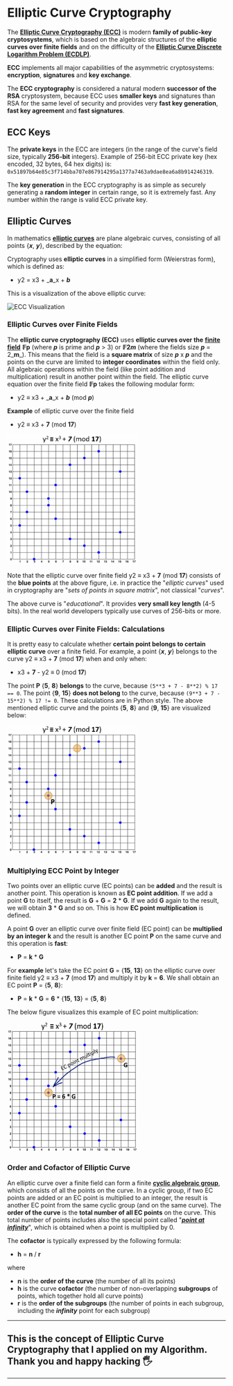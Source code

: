 # Elliptic Curve Cryptography

The [**Elliptic Curve Cryptography (ECC)**](https://en.wikipedia.org/wiki/Elliptic-curve\_cryptography) is modern **family of public-key cryptosystems**, which is based on the algebraic structures of the **elliptic curves over finite fields** and on the difficulty of the [**Elliptic Curve Discrete Logarithm Problem (ECDLP)**](https://en.wikipedia.org/wiki/Elliptic-curve\_cryptography#Rationale).

**ECC** implements all major capabilities of the asymmetric cryptosystems: **encryption**, **signatures** and **key exchange**.

The **ECC cryptography** is considered a natural modern **successor of the RSA** cryptosystem, because ECC uses **smaller keys** and signatures than RSA for the same level of security and provides very **fast key generation**, **fast key agreement** and **fast signatures**.


## ECC Keys

The **private keys** in the ECC are integers (in the range of the curve's field size, typically **256-bit** integers). Example of 256-bit ECC private key (hex encoded, 32 bytes, 64 hex digits) is: `0x51897b64e85c3f714bba707e867914295a1377a7463a9dae8ea6a8b914246319`.

The **key generation** in the ECC cryptography is as simple as securely generating a **random integer** in certain range, so it is extremely fast. Any number within the range is valid ECC private key.

## Elliptic Curves

In mathematics [**elliptic curves**](http://mathworld.wolfram.com/EllipticCurve.html) are plane algebraic curves, consisting of all points {_**x**_, _**y**_}, described by the equation:

Cryptography uses **elliptic curves** in a simplified form (Weierstras form), which is defined as:

* y2 = x3 + \_**a**\_x + _**b**_

This is a visualization of the above elliptic curve:

<img src="https://miro.medium.com/v2/resize:fit:828/format:webp/1*RgWr7PkfeDQZjsE05o533Q.gif" alt="ECC Visualization" width="600" height="300">

### Elliptic Curves over Finite Fields

The **elliptic curve cryptography (ECC)** uses **elliptic curves over the** [**finite field**](https://en.wikipedia.org/wiki/Finite\_field) **𝔽p** (where _**p**_ is prime and _**p**_ > 3) or **𝔽2**_**m**_ (where the fields size _**p**_ = 2\_**m**\_). This means that the field is a **square matrix** of size _**p**_ x _**p**_ and the points on the curve are limited to **integer coordinates** within the field only. All algebraic operations within the field (like point addition and multiplication) result in another point within the field. The elliptic curve equation over the finite field **𝔽p** takes the following modular form:

* y2 ≡ x3 + \_**a**\_x + _**b**_ (mod _**p**_)

**Example** of elliptic curve over the finite field

* y2 ≡ x3 + **7** (mod **17**)

<img src="assets/elliptic-curve-over-finite-field-example.png" alt="ECC Visualization" width="300" height="300">


Note that the elliptic curve over finite field y2 ≡ x3 + **7** (mod **17**) consists of the **blue points** at the above figure, i.e. in practice the "_elliptic curves_" used in cryptography are "_sets of points in square matrix_", not classical "_curves_".

The above curve is "_educational_". It provides **very small key length** (4-5 bits). In the real world developers typically use curves of 256-bits or more.

### Elliptic Curves over Finite Fields: Calculations

It is pretty easy to calculate whether **certain point belongs to certain elliptic curve** over a finite field. For example, a point {_**x**_, _**y**_} belongs to the curve y2 ≡ x3 + **7** (mod **17**) when and only when:

* x3 + **7** - y2 ≡ 0 (mod **17**)

The point **P** {**5**, **8**} **belongs** to the curve, because `(5**3 + 7 - 8**2) % 17 == 0`. The point {**9**, **15**} **does not belong** to the curve, because `(9**3 + 7 - 15**2) % 17 != 0`. These calculations are in Python style. The above mentioned elliptic curve and the points {**5**, **8**} and {**9**, **15**} are visualized below:

<img src="assets/points-on-elliptic-curve-over-finite-field.png" alt="ECC Visualization" width="300" height="300">

### Multiplying ECC Point by Integer

Two points over an elliptic curve (EC points) can be **added** and the result is another point. This operation is known as **EC point addition**. If we add a point **G** to itself, the result is **G** + **G** = **2** \* **G**. If we add **G** again to the result, we will obtain **3** \* **G** and so on. This is how **EC point multiplication** is defined.

A point **G** over an elliptic curve over finite field (EC point) can be **multiplied by an integer** **k** and the result is another EC point **P** on the same curve and this operation is **fast**:

* **P** = **k** \* **G**

For **example** let's take the EC point **G** = {**15**, **13**} on the elliptic curve over finite field y2 ≡ x3 + **7** (mod **17**) and multiply it by **k** = **6**. We shall obtain an EC point **P** = {**5**, **8**}:

* **P** = **k** \* **G** = **6** \* {**15**, **13**} = {**5**, **8**}

The below figure visualizes this example of EC point multiplication:

<img src="assets/ecc-multiply-point-example.png" alt="ECC Visualization" width="300" height="300">

### Order and Cofactor of Elliptic Curve

Аn elliptic curve over a finite field can form a finite [**cyclic algebraic group**](https://en.wikipedia.org/wiki/Cyclic\_group), which consists of all the points on the curve. In a cyclic group, if two EC points are added or an EC point is multiplied to an integer, the result is another EC point from the same cyclic group (and on the same curve). The **order of the curve** is the **total number of all EC points** on the curve. This total number of points includes also the special point called "[_**point at infinity**_](https://en.wikipedia.org/wiki/Point\_at\_infinity)", which is obtained when a point is multiplied by 0.

The **cofactor** is typically expressed by the following formula:

* **h** = **n** / **r**

where

* **n** is the **order of the curve** (the number of all its points)
* **h** is the curve **cofactor** (the number of non-overlapping **subgroups** of points, which together hold all curve points)
* **r** is the **order of the subgroups** (the number of points in each subgroup, including the _**infinity**_ point for each subgroup)
----
This is the concept of Elliptic Curve Cryptography that I applied on my Algorithm. Thank you and happy hacking 🖐️
----
---
